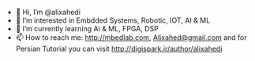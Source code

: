 - 👋 Hi, I’m @alixahedi
- 👀 I’m interested in Embdded Systems, Robotic, IOT, AI & ML
- 🌱 I’m currently learning Ai & ML, FPGA, DSP
- 📫 How to reach me: http://mbedlab.com, Alixahed@gmail.com and for Persian Tutorial you can visit http://digispark.ir/author/alixahedi 

<!---
alixahedi/alixahedi is a ✨ special ✨ repository because its `README.md` (this file) appears on your GitHub profile.
You can click the Preview link to take a look at your changes.
--->
